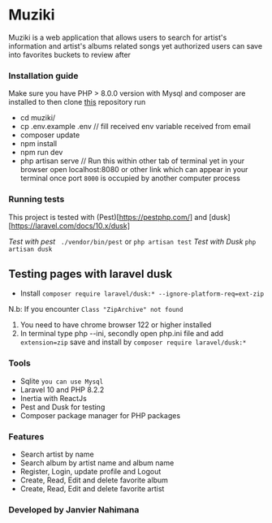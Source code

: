 # Muziki
Muziki is a web application that allows users to search for artist's information and artist's albums related songs yet  authorized users can save into favorites buckets to review after 

### Installation guide

  Make sure you have  PHP > 8.0.0 version  with Mysql and composer are installed to then clone [this](https://github.com/nahimanajz/muziki.git) repository
  run 
  - cd muziki/
  - cp .env.example .env  // fill received env variable received from email
  -  composer update
  - npm install
  - npm run dev
  - php artisan serve // Run this within other tab of terminal
  yet in your browser open localhost:8080 or other link which can appear in your terminal once port `8000` is occupied by another computer process

### Running tests
This project is tested with (Pest)[https://pestphp.com/] and [dusk] [https://laravel.com/docs/10.x/dusk]

  *Test with pest*
 ``` ./vendor/bin/pest``` or ``` php artisan test ```
 *Test with Dusk*
 ``` php artisan dusk ```


 ## Testing pages with laravel dusk
 - Install `composer require laravel/dusk:* --ignore-platform-req=ext-zip`

 N.b: If you encounter ``Class "ZipArchive" not found ``
 1. You need to have chrome browser 122 or higher installed
 2. In terminal type php --ini, secondly open php.ini file and add `extension=zip` save and install by ` composer require laravel/dusk:* `


### Tools
- Sqlite  ``you can use Mysql`` 
- Laravel 10 and PHP 8.2.2
- Inertia with ReactJs
- Pest and Dusk for testing
- Composer package manager for PHP packages

### Features
- Search artist by name
- Search album by artist name and album name
- Register, Login, update profile and Logout
- Create, Read, Edit and delete favorite album
- Create, Read, Edit and delete favorite artist


### Developed by Janvier Nahimana